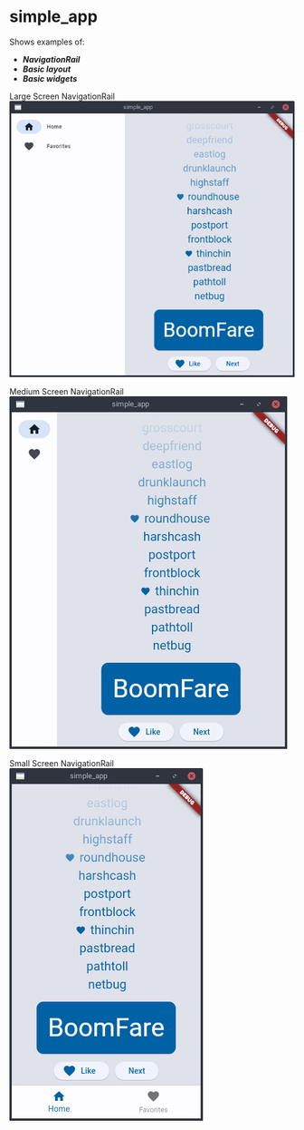 # simple_app

Shows examples of:
* ***NavigationRail***
* ***Basic layout***
* ***Basic widgets***


Large Screen NavigationRail
![](../examples/NavigationRail%20-%20Large%20Screen.png)

Medium Screen NavigationRail
![](../examples/NavigationRail%20-%20Medium%20Screen.png)

Small Screen NavigationRail
![](../examples/NavigationRail%20-%20Small%20Screen.png)